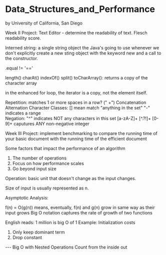 # Data_Structures_and_Performance
by University of California, San Diego

Week II
Project: Text Editor - determine the readability of text.
Flesch readability score.

Interned string: a single string object the Java's going to use whenever we don't explicitly create a new sting object with the keyword new and a call to the constructor.

.equal != '=='

length()
charAt()
indexOf()
split()
toCharArray(): returns a copy of the character array

in the enhanced for loop, the iterator is a copy, not the element itself.

Repetition: matches 1 or more spaces in a row? (" +")
Concatenation
Alternation
Character Classes: [] mean match "anything in the set"   "-" indicates a range   
Negation: "^" indicates NOT any characters in this set   [a-zA-Z]+   [^.?!]+
[0-9]+ caputures ANY non-negative integer

Week III
Project: implement benchmarking to compare the running time of your basic document with the running time of the efficient document

Some factors that impact the performance of an algorithm
1. The number of operations
2. Focus on how performance scales
3. Go beyond input size

Operation: basic unit that doesn't change as the input changes.

Size of input is usually represented as n.

Asymptotic Analysis:


f(n) = O(g(n)) means, eventually, f(n) and g(n) grow in same way as their input grows
Big O notation captures the rate of growth of two functions

English reads: 1 million is big O of 1
Example: Initialization costs

1. Only keep dominant term
2. Drop constant

--- Big O with Nested Operations
Count from the inside out
